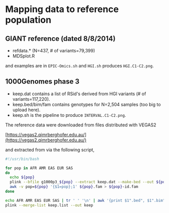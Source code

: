# Mapping data to reference population

## GIANT reference (dated 8/8/2014)

* refdata.* (N=437, # of variants=79,399)
* MDSplot.R

and examples are in `EPIC-Omics.sh` and `HGI.sh` produces `HGI.C1-C2.png`.

## 1000Genomes phase 3

* keep.dat contains a list of RSid's derived from HGI variants (# of variants=117,220).
* keep.bed/bim/fam contains genotypes for N=2,504 samples (too big to upload here).
* keep.sh is the pipeline to produce `INTERVAL.C1-C2.png`.

The reference data were downloaded from files distributed with VEGAS2 

[https://vegas2.qimrberghofer.edu.au/](https://vegas2.qimrberghofer.edu.au/)

and extracted from via the following script,

```bash
#!/usr/bin/bash

for pop in AFR AMR EAS EUR SAS
do
  echo ${pop}
  plink --bfile g1000p3_${pop} --extract keep.dat --make-bed --out ${pop}
  awk -v pop=${pop} '{$1=pop};1' ${pop}.fam > ${pop}-id.fam
done

echo AFR AMR EAS EUR SAS | tr ' ' '\n' | awk '{print $1".bed", $1".bim", $1"-id.fam"}' > keep.list
plink --merge-list keep.list --out keep
```
